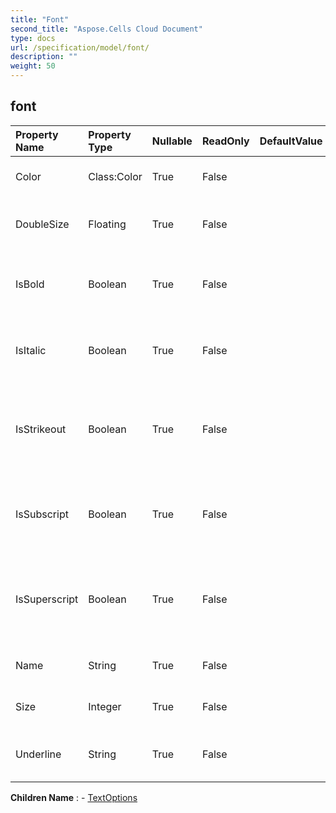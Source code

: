 ```yaml
---
title: "Font"
second_title: "Aspose.Cells Cloud Document"
type: docs
url: /specification/model/font/
description: ""
weight: 50
---
```


## **font**

 

| Property Name | Property Type | Nullable |  ReadOnly | DefaultValue | Description | 
| :- | :- | :- |:- |  :- | :- |
| Color | Class:Color | True |  False |  | Gets or sets the  of the font.  |  
| DoubleSize | Floating | True |  False |  | Gets and sets the double size of the font.  |  
| IsBold | Boolean | True |  False |  | Gets or sets a value indicating whether the font is bold.  |  
| IsItalic | Boolean | True |  False |  | Gets or sets a value indicating whether the font is italic.  |  
| IsStrikeout | Boolean | True |  False |  | Gets or sets a value indicating whether the font is single strikeout.  |  
| IsSubscript | Boolean | True |  False |  | Gets or sets a value indicating whether the font is subscript.  |  
| IsSuperscript | Boolean | True |  False |  | Gets or sets a value indicating whether the font is super script.  |  
| Name | String | True |  False |  | Gets  or sets the name of the .  |  
| Size | Integer | True |  False |  | Gets or sets the size of the font.  |  
| Underline | String | True |  False |  | Gets or sets the font underline type.  |  

**Children Name** : 
	-  [TextOptions](textoptions) 
